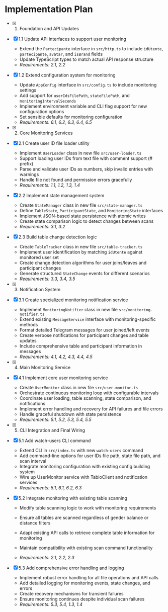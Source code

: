 # Implementation Plan

- [x] 1. Foundation and API Updates





- [x] 1.1 Update API interfaces to support user monitoring


  - Extend the `Partecipante` interface in `src/http.ts` to include `idUtente`, `partecipante`, `avatar`, and `isBrand` fields
  - Update TypeScript types to match actual API response structure
  - _Requirements: 2.1, 2.2_

- [x] 1.2 Extend configuration system for monitoring


  - Update `AppConfig` interface in `src/config.ts` to include monitoring settings
  - Add support for `userIdsFilePath`, `stateFilePath`, and `monitoringIntervalSeconds`
  - Implement environment variable and CLI flag support for new configuration options
  - Set sensible defaults for monitoring configuration
  - _Requirements: 6.1, 6.2, 6.3, 6.4, 6.5_

- [x] 2. Core Monitoring Services





- [x] 2.1 Create user ID file loader utility


  - Implement `UserLoader` class in new file `src/user-loader.ts`
  - Support loading user IDs from text file with comment support (# prefix)
  - Parse and validate user IDs as numbers, skip invalid entries with warnings
  - Handle file not found and permission errors gracefully
  - _Requirements: 1.1, 1.2, 1.3, 1.4_

- [x] 2.2 Implement state management system


  - Create `StateManager` class in new file `src/state-manager.ts`
  - Define `TableState`, `ParticipantState`, and `MonitoringState` interfaces
  - Implement JSON-based state persistence with atomic writes
  - Create state comparison logic to detect changes between scans
  - _Requirements: 3.1, 3.2_



- [x] 2.3 Build table change detection logic





  - Create `TableTracker` class in new file `src/table-tracker.ts`
  - Implement user identification by matching `idUtente` against monitored user set
  - Create change detection algorithms for user joins/leaves and participant changes
  - Generate structured `StateChange` events for different scenarios
  - _Requirements: 3.3, 3.4, 3.5_

- [x] 3. Notification System



- [x] 3.1 Create specialized monitoring notification service



  - Implement `MonitoringNotifier` class in new file `src/monitoring-notifier.ts`
  - Extend existing `MessageService` interface with monitoring-specific methods
  - Format detailed Telegram messages for user joined/left events
  - Create verbose notifications for participant changes and table updates
  - Include comprehensive table and participant information in messages
  - _Requirements: 4.1, 4.2, 4.3, 4.4, 4.5_

- [x] 4. Main Monitoring Service




- [x] 4.1 Implement core user monitoring service


  - Create `UserMonitor` class in new file `src/user-monitor.ts`
  - Orchestrate continuous monitoring loop with configurable intervals
  - Coordinate user loading, table scanning, state comparison, and notifications
  - Implement error handling and recovery for API failures and file errors
  - Handle graceful shutdown with state persistence
  - _Requirements: 5.1, 5.2, 5.3, 5.4, 5.5_

- [x] 5. CLI Integration and Final Wiring





- [x] 5.1 Add watch-users CLI command


  - Extend CLI in `src/index.ts` with new `watch-users` command
  - Add command-line options for user IDs file path, state file path, and scan interval
  - Integrate monitoring configuration with existing config building system
  - Wire up UserMonitor service with TabloClient and notification services
  - _Requirements: 5.1, 6.1, 6.2, 6.3_



- [x] 5.2 Integrate monitoring with existing table scanning

  - Modify table scanning logic to work with monitoring requirements
  - Ensure all tables are scanned regardless of gender balance or distance filters
  - Adapt existing API calls to retrieve complete table information for monitoring
  - Maintain compatibility with existing scan command functionality

  - _Requirements: 2.1, 2.2, 2.3_

- [x] 5.3 Add comprehensive error handling and logging

  - Implement robust error handling for all file operations and API calls
  - Add detailed logging for monitoring events, state changes, and errors
  - Create recovery mechanisms for transient failures
  - Ensure monitoring continues despite individual scan failures
  - _Requirements: 5.3, 5.4, 1.3, 1.4_